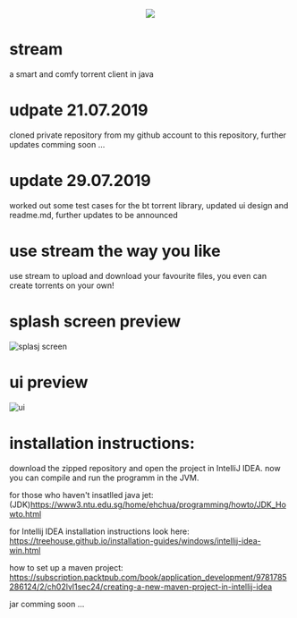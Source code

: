 <p align="center"> 
<img src="https://i.ibb.co/28NTH0B/logo.png">
</p>

# stream
 a smart and comfy torrent client in java
 
# udpate 21.07.2019
 cloned private repository from my github account to this repository, further updates comming soon ...

# update 29.07.2019
 worked out some test cases for the bt torrent library, updated ui design and readme.md, 
 further updates to be announced
 
# use stream the way you like
 use stream to upload and download your favourite files, 
 you even can create torrents on your own!

# splash screen preview
 ![splasj screen](https://i.ibb.co/G0877sL/Whats-App-Image-2019-07-29-at-01-07-26.jpg)

# ui preview
 ![ui](https://i.ibb.co/ZHqmm01/MainPage.png)

# installation instructions:
 download the zipped repository and open the project in
 IntelliJ IDEA. now you can compile and run the programm
 in the JVM.
 
 for those who haven't insatlled java jet:
 (JDK)https://www3.ntu.edu.sg/home/ehchua/programming/howto/JDK_Howto.html
 
 for Intellij IDEA installation instructions look here:
 https://treehouse.github.io/installation-guides/windows/intellij-idea-win.html
 
 how to set up a maven project:
 https://subscription.packtpub.com/book/application_development/9781785286124/2/ch02lvl1sec24/creating-a-new-maven-project-in-intellij-idea
 
 jar comming soon ...
